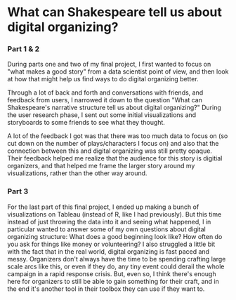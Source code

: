 # What can Shakespeare tell us about digital organizing? 

### Part 1 & 2

During parts one and two of my final project, I first wanted to focus on "what makes a good story" from a data scientist point of view, and then look at how that might help us find ways to do digital organizing better. 

Through a lot of back and forth and conversations with friends, and feedback from users, I narrowed it down to the question "What can Shakespeare's narrative structure tell us about digital organizing?" During the user research phase, I sent out some initial visualizations and storyboards to some friends to see what they thought. 

A lot of the feedback I got was that there was too much data to focus on (so cut down on the number of plays/characters I focus on) and also that the connection between this and digital organizing was still pretty opaque. Their feedback helped me realize that the audience for this story is digitial organizers, and that helped me frame the larger story around my visualizations, rather than the other way around. 

### Part 3

For the last part of this final project, I ended up making a bunch of visualizations on Tableau (instead of R, like I had previously). But this time instead of just throwing the data into it and seeing what happened, I in particular wanted to answer some of my own questions about digital organizing structure: What does a good beginning look like? How often do you ask for things like money or volunteering? I also struggled a little bit with the fact that in the real world, digital organizing is fast paced and messy. Organizers don't always have the time to be spending crafting large scale arcs like this, or even if they do, any tiny event could derail the whole campaign in a rapid response crisis. But, even so, I think there's enough here for organizers to still be able to gain something for their craft, and in the end it's another tool in their toolbox they can use if they want to. 

